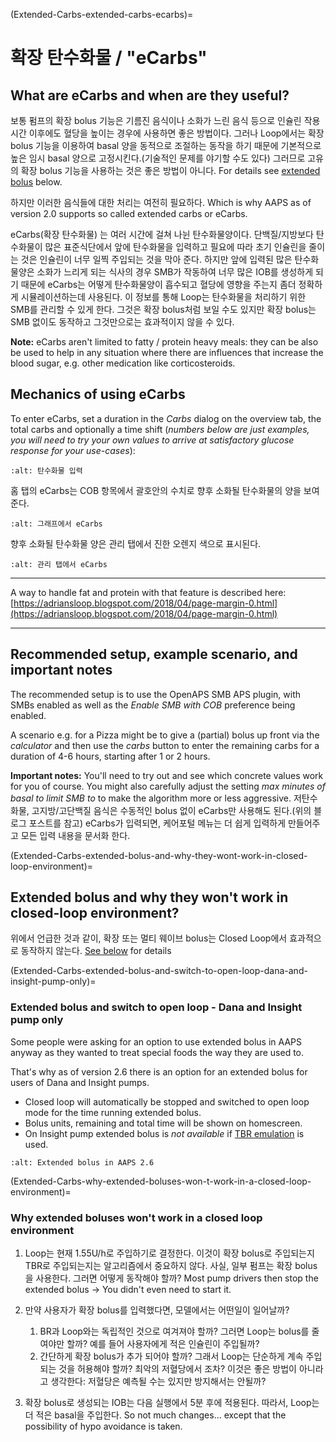 (Extended-Carbs-extended-carbs-ecarbs)=
# 확장 탄수화물 / "eCarbs"

## What are eCarbs and when are they useful?

보통 펌프의 확장 bolus 기능은 기름진 음식이나 소화가 느린 음식 등으로 인슐린 작용시간 이후에도 혈당을 높이는 경우에 사용하면 좋은 방법이다. 그러나 Loop에서는 확장 bolus 기능을 이용하여 basal 양을 동적으로 조절하는 동작을 하기 때문에 기본적으로 높은 임시 basal 양으로 고정시킨다.(기술적인 문제를 야기할 수도 있다) 그러므로 고유의 확장 bolus 기능을 사용하는 것은 좋은 방법이 아니다. For details see [extended bolus](Extended-Carbs-why-extended-boluses-won-t-work-in-a-closed-loop-environment) below.

하지만 이러한 음식들에 대한 처리는 여전히 필요하다. Which is why AAPS as of version 2.0 supports so called extended carbs or eCarbs.

eCarbs(확장 탄수화물) 는 여러 시간에 걸쳐 나뉜 탄수화물양이다. 단백질/지방보다 탄수화물이 많은 표준식단에서 앞에 탄수화물을 입력하고 필요에 따라 초기 인슐린을 줄이는 것은 인슐린이 너무 일찍 주입되는 것을 막아 준다.  하지만 앞에 입력된 많은 탄수화물양은 소화가 느리게 되는 식사의 경우 SMB가 작동하여 너무 많은 IOB를 생성하게 되기 때문에 eCarbs는 어떻게 탄수화물양이 흡수되고 혈당에 영향을 주는지 좀더 정확하게 시뮬레이션하는데 사용된다. 이 정보를 통해 Loop는 탄수화물을 처리하기 위한 SMB를 관리할 수 있게 한다. 그것은 확장 bolus처럼 보일 수도 있지만 확장 bolus는 SMB 없이도 동작하고 그것만으로는 효과적이지 않을 수 있다.

**Note:** eCarbs aren't limited to fatty / protein heavy meals: they can be also be used to help in any situation where there are influences that increase the blood sugar, e.g. other medication like corticosteroids.

## Mechanics of using eCarbs

To enter eCarbs, set a duration in the *Carbs* dialog on the overview tab, the total carbs and optionally a time shift (*numbers below are just examples, you will need to try your own values to arrive at satisfactory glucose response for your use-cases*):

```{image} ../images/eCarbs_Dialog.png
:alt: 탄수화물 입력
```

홈 탭의 eCarbs는 COB 항목에서 괄호안의 수치로 향후 소화될 탄수화물의 양을 보여준다.

```{image} ../images/eCarbs_Graph.png
:alt: 그래프에서 eCarbs
```

향후 소화될 탄수화물 양은 관리 탭에서 진한 오렌지 색으로 표시된다.

```{image} ../images/eCarbs_Treatment.png
:alt: 관리 탭에서 eCarbs
```

______________________________________________________________________

A way to handle fat and protein with that feature is described here: [https://adriansloop.blogspot.com/2018/04/page-margin-0.html](https://adriansloop.blogspot.com/2018/04/page-margin-0.html)

______________________________________________________________________

## Recommended setup, example scenario, and important notes

The recommended setup is to use the OpenAPS SMB APS plugin, with SMBs enabled as well as the *Enable SMB with COB* preference being enabled.

A scenario e.g. for a Pizza might be to give a (partial) bolus up front via the *calculator* and then use the *carbs* button to enter the remaining carbs for a duration of 4-6 hours, starting after 1 or 2 hours.

**Important notes:** You'll need to try out and see which concrete values work for you of course. You might also carefully adjust the setting *max minutes of basal to limit SMB to* to make the algorithm more or less aggressive. 저탄수화물, 고지방/고단백질 음식은 수동적인 bolus 없이 eCarbs만 사용해도 된다.(위의 블로그 포스트를 참고) eCarbs가 입력되면, 케어포털 메뉴는 더 쉽게 입력하게 만들어주고 모든 입력 내용을 문서화 한다.

(Extended-Carbs-extended-bolus-and-why-they-wont-work-in-closed-loop-environment)=
## Extended bolus and why they won't work in closed-loop environment?

위에서 언급한 것과 같이, 확장 또는 멀티 웨이브 bolus는 Closed Loop에서 효과적으로 동작하지 않는다. [See below](Extended-Carbs-why-extended-boluses-won-t-work-in-a-closed-loop-environment) for details

(Extended-Carbs-extended-bolus-and-switch-to-open-loop-dana-and-insight-pump-only)=
### Extended bolus and switch to open loop - Dana and Insight pump only

Some people were asking for an option to use extended bolus in AAPS anyway as they wanted to treat special foods the way they are used to.

That's why as of version 2.6 there is an option for an extended bolus for users of Dana and Insight pumps.

- Closed loop will automatically be stopped and switched to open loop mode for the time running extended bolus.
- Bolus units, remaining and total time will be shown on homescreen.
- On Insight pump extended bolus is *not available* if [TBR emulation](Accu-Chek-Insight-Pump-settings-in-aaps) is used.

```{image} ../images/ExtendedBolus2_6.png
:alt: Extended bolus in AAPS 2.6
```

(Extended-Carbs-why-extended-boluses-won-t-work-in-a-closed-loop-environment)=
### Why extended boluses won't work in a closed loop environment

1. Loop는 현재 1.55U/h로 주입하기로 결정한다. 이것이 확장 bolus로 주입되는지 TBR로 주입되는지는 알고리즘에서 중요하지 않다. 사실, 일부 펌프는 확장 bolus을 사용한다. 그러면 어떻게 동작해야 할까? Most pump drivers then stop the extended bolus -> You didn't even need to start it.

2. 만약 사용자가 확장 bolus를 입력했다면, 모델에서는 어떤일이 일어날까?

   1. BR과 Loop와는 독립적인 것으로 여겨져야 할까? 그러면 Loop는 bolus를 줄여야만 할까? 예를 들어 사용자에게 적은 인슐린이 주입될까?
   2. 간단하게 확장 bolus가 추가 되어야 할까? 그래서 Loop는 단순하게 계속 주입되는 것을 허용해야 할까? 최악의 저혈당에서 조차? 이것은 좋은 방법이 아니라고 생각한다: 저혈당은 예측될 수는 있지만 방지해서는 안될까?

3. 확장 bolus로 생성되는 IOB는 다음 실행에서 5분 후에 적용된다. 따라서, Loop는 더 적은 basal을 주입한다. So not much changes... except that the possibility of hypo avoidance is taken.
